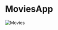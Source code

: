 # MoviesApp

![Movies](https://github.com/MahmoudAshraf12/MoviesApp/assets/99623614/b1d11de3-9c1f-4646-be45-3349a208d00e)
